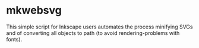 # mkwebsvg
This simple script for Inkscape users automates the process minifying SVGs and of converting all objects to path (to avoid rendering-problems with fonts).
